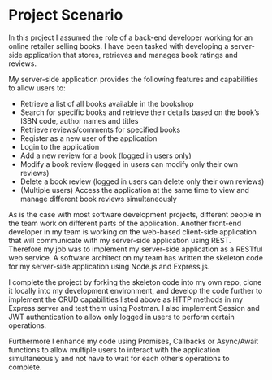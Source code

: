 # Project Scenario

In this project I assumed the role of a back-end developer working for an online retailer selling books. I have been tasked with developing a server-side application that stores, retrieves and manages book ratings and reviews.

My server-side application provides the following features and capabilities to allow users to:
- Retrieve a list of all books available in the bookshop
- Search for specific books and retrieve their details based on the book’s ISBN code, author names and titles
- Retrieve reviews/comments for specified books
- Register as a new user of the application
- Login to the application
- Add a new review for a book (logged in users only)
- Modify a book review (logged in users can modify only their own reviews)
- Delete a book review (logged in users can delete only their own reviews)
- (Multiple users) Access the application at the same time to view and manage different book reviews simultaneously

As is the case with most software development projects, different people in the team work on different parts of the application. Another front-end developer in my team is working on the web-based client-side application that will communicate with my server-side application using REST. Therefore my job was to implement my server-side application as a RESTful web service. A software architect on my team has written the skeleton code for my server-side application using Node.js and Express.js.

I complete the project by forking the skeleton code into my own repo, clone it locally into my development environment, and develop the code further to implement the CRUD capabilities listed above as HTTP methods in my Express server and test them using Postman. I also implement Session and JWT authentication to allow only logged in users to perform certain operations.

Furthermore I enhance my code using Promises, Callbacks or Async/Await functions to allow multiple users to interact with the application simultaneously and not have to wait for each other’s operations to complete.


